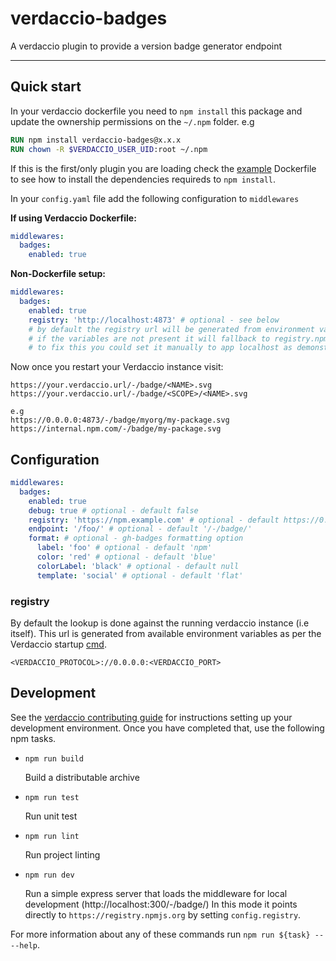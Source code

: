 # verdaccio-badges

A verdaccio plugin to provide a version badge generator endpoint

---

## Quick start

In your verdaccio dockerfile you need to `npm install` this package and update the ownership permissions on the `~/.npm` folder. e.g

```Dockerfile
RUN npm install verdaccio-badges@x.x.x
RUN chown -R $VERDACCIO_USER_UID:root ~/.npm
```

If this is the first/only plugin you are loading check the [example](./example) Dockerfile to see how to install the dependencies requireds to `npm install`.

In your `config.yaml` file add the following configuration to `middlewares`

**If using Verdaccio Dockerfile:**
```yaml
middlewares:
  badges:
    enabled: true
```

**Non-Dockerfile setup:**
```yaml
middlewares:
  badges:
    enabled: true
    registry: 'http://localhost:4873' # optional - see below
    # by default the registry url will be generated from environment varialbes present in the verdaccio Dockerfile
    # if the variables are not present it will fallback to registry.npmjs.org and so will fail to generate badges for your private packages
    # to fix this you could set it manually to app localhost as demonstrated above
```

Now once you restart your Verdaccio instance visit:

```text
https://your.verdaccio.url/-/badge/<NAME>.svg
https://your.verdaccio.url/-/badge/<SCOPE>/<NAME>.svg

e.g
https://0.0.0.0:4873/-/badge/myorg/my-package.svg
https://internal.npm.com/-/badge/my-package.svg
```

## Configuration

```yaml
middlewares:
  badges:
    enabled: true
    debug: true # optional - default false
    registry: 'https://npm.example.com' # optional - default https://0.0.0.0:4873
    endpoint: '/foo/' # optional - default '/-/badge/'
    format: # optional - gh-badges formatting option
      label: 'foo' # optional - default 'npm'
      color: 'red' # optional - default 'blue'
      colorLabel: 'black' # optional - default null
      template: 'social' # optional - default 'flat'
```

### registry

By default the lookup is done against the running verdaccio instance (i.e itself). This url is generated from available environment variables as per the Verdaccio startup [cmd](https://github.com/verdaccio/verdaccio/blob/master/Dockerfile#L58).

```
<VERDACCIO_PROTOCOL>://0.0.0.0:<VERDACCIO_PORT>
```

## Development

See the [verdaccio contributing guide](https://github.com/verdaccio/verdaccio/blob/master/CONTRIBUTING.md) for instructions setting up your development environment.
Once you have completed that, use the following npm tasks.

  - `npm run build`

    Build a distributable archive

  - `npm run test`

    Run unit test

  - `npm run lint`

    Run project linting

  - `npm run dev`

    Run a simple express server that loads the middleware for local development (http://localhost:300/-/badge/)
    In this mode it points directly to `https://registry.npmjs.org` by setting `config.registry`.

For more information about any of these commands run `npm run ${task} -- --help`.
